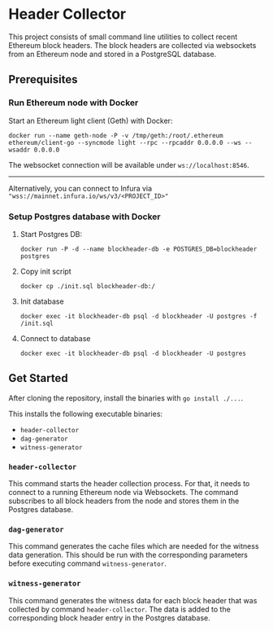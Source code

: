 # Header Collector
This project consists of small command line utilities to collect recent Ethereum block headers.
The block headers are collected via websockets from an Ethereum node and stored in a PostgreSQL database.

## Prerequisites
### Run Ethereum node with Docker
Start an Ethereum light client (Geth) with Docker:
```
docker run --name geth-node -P -v /tmp/geth:/root/.ethereum ethereum/client-go --syncmode light --rpc --rpcaddr 0.0.0.0 --ws --wsaddr 0.0.0.0
``` 

The websocket connection will be available under `ws://localhost:8546`.

---
Alternatively, you can connect to Infura via `"wss://mainnet.infura.io/ws/v3/<PROJECT_ID>"`

### Setup Postgres database with Docker
1. Start Postgres DB: 
    ```
    docker run -P -d --name blockheader-db -e POSTGRES_DB=blockheader postgres
    ```
2. Copy init script
    ```
    docker cp ./init.sql blockheader-db:/
    ```
3. Init database
    ```
   docker exec -it blockheader-db psql -d blockheader -U postgres -f /init.sql
    ```
4. Connect to database
    ```
   docker exec -it blockheader-db psql -d blockheader -U postgres
    ```

## Get Started
After cloning the repository, install the binaries with
```go install ./...```.

This installs the following executable binaries:
* `header-collector`
* `dag-generator`
* `witness-generator`

### `header-collector`
This command starts the header collection process. 
For that, it needs to connect to a running Ethereum node via Websockets. 
The command subscribes to all block headers from the node and stores them in the Postgres database.

### `dag-generator`
This command generates the cache files which are needed for the witness data generation. 
This should be run with the corresponding parameters before executing command `witness-generator`.

### `witness-generator`
This command generates the witness data for each block header that was collected by command `header-collector`.
The data is added to the corresponding block header entry in the Postgres database. 
